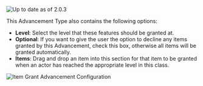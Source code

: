 ![Up to date as of 2.0.3](https://img.shields.io/static/v1?label=dnd5e&message=2.0.3&color=informational)

This Advancement Type also contains the following options:
* **Level**: Select the level that these features should be granted at.
* **Optional**: If you want to give the user the option to decline any items granted by this Advancement, check this box, otherwise all items will be granted automatically.
* **Items**: Drag and drop an item into this section for that item to be granted when an actor has reached the appropriate level in this class.

![Item Grant Advancement Configuration](https://github.com/foundryvtt/dnd5e/assets/86370342/0121c15c-6a3d-4f16-957f-3c9b81b9674d)
